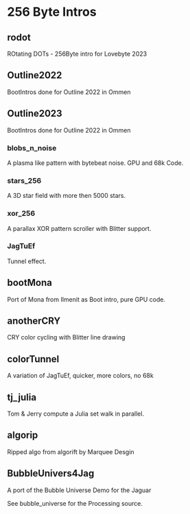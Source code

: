 # 256 Byte Intros

## rodot

ROtating DOTs - 256Byte intro for Lovebyte 2023

## Outline2022

BootIntros done for Outline 2022 in Ommen

## Outline2023

BootIntros done for Outline 2022 in Ommen

### blobs_n_noise

A plasma like pattern with bytebeat noise. GPU and 68k Code.

### stars_256

A 3D star field with more then 5000 stars.

### xor_256

A parallax XOR pattern scroller with Blitter support.

### JagTuEf

Tunnel effect.

## bootMona

Port of Mona from Ilmenit as Boot intro, pure GPU code.

## anotherCRY

CRY color cycling with Blitter line drawing

## colorTunnel

A variation of JagTuEf, quicker, more colors, no 68k

## tj_julia

Tom & Jerry compute a Julia set walk in parallel.

## algorip

Ripped algo from algorift by Marquee Desgin

## BubbleUnivers4Jag

A port of the Bubble Universe Demo for the Jaguar

See bubble_universe for the Processing source.